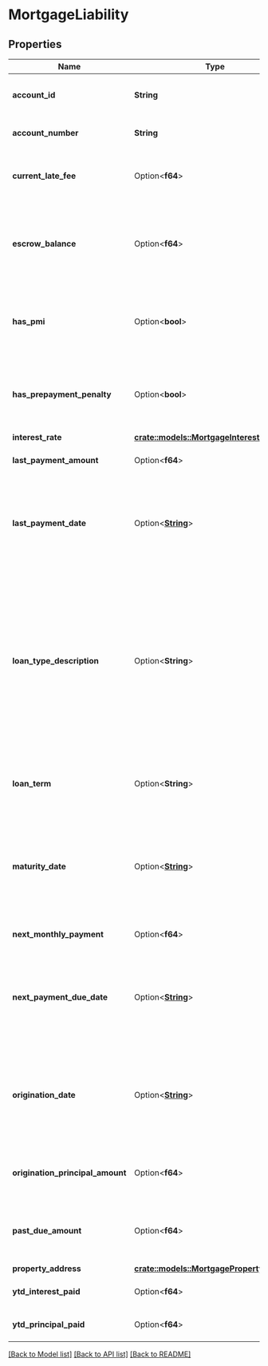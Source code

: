 # MortgageLiability

## Properties

Name | Type | Description | Notes
------------ | ------------- | ------------- | -------------
**account_id** | **String** | The ID of the account that this liability belongs to. | 
**account_number** | **String** | The account number of the loan. | 
**current_late_fee** | Option<**f64**> | The current outstanding amount charged for late payment. | 
**escrow_balance** | Option<**f64**> | Total amount held in escrow to pay taxes and insurance on behalf of the borrower. | 
**has_pmi** | Option<**bool**> | Indicates whether the borrower has private mortgage insurance in effect. | 
**has_prepayment_penalty** | Option<**bool**> | Indicates whether the borrower will pay a penalty for early payoff of mortgage. | 
**interest_rate** | [**crate::models::MortgageInterestRate**](MortgageInterestRate.md) |  | 
**last_payment_amount** | Option<**f64**> | The amount of the last payment. | 
**last_payment_date** | Option<[**String**](string.md)> | The date of the last payment. Dates are returned in an [ISO 8601](https://wikipedia.org/wiki/ISO_8601) format (YYYY-MM-DD). | 
**loan_type_description** | Option<**String**> | Description of the type of loan, for example `conventional`, `fixed`, or `variable`. This field is provided directly from the loan servicer and does not have an enumerated set of possible values. | 
**loan_term** | Option<**String**> | Full duration of mortgage as at origination (e.g. `10 year`). | 
**maturity_date** | Option<[**String**](string.md)> | Original date on which mortgage is due in full. Dates are returned in an [ISO 8601](https://wikipedia.org/wiki/ISO_8601) format (YYYY-MM-DD). | 
**next_monthly_payment** | Option<**f64**> | The amount of the next payment. | 
**next_payment_due_date** | Option<[**String**](string.md)> | The due date for the next payment. Dates are returned in an [ISO 8601](https://wikipedia.org/wiki/ISO_8601) format (YYYY-MM-DD). | 
**origination_date** | Option<[**String**](string.md)> | The date on which the loan was initially lent. Dates are returned in an [ISO 8601](https://wikipedia.org/wiki/ISO_8601) format (YYYY-MM-DD). | 
**origination_principal_amount** | Option<**f64**> | The original principal balance of the mortgage. | 
**past_due_amount** | Option<**f64**> | Amount of loan (principal + interest) past due for payment. | 
**property_address** | [**crate::models::MortgagePropertyAddress**](MortgagePropertyAddress.md) |  | 
**ytd_interest_paid** | Option<**f64**> | The year to date (YTD) interest paid. | 
**ytd_principal_paid** | Option<**f64**> | The YTD principal paid. | 

[[Back to Model list]](../README.md#documentation-for-models) [[Back to API list]](../README.md#documentation-for-api-endpoints) [[Back to README]](../README.md)


